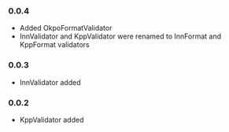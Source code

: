 ### 0.0.4

* Added OkpoFormatValidator
* InnValidator and KppValidator were renamed to InnFormat and KppFormat validators

### 0.0.3

* InnValidator added

### 0.0.2

* KppValidator added
